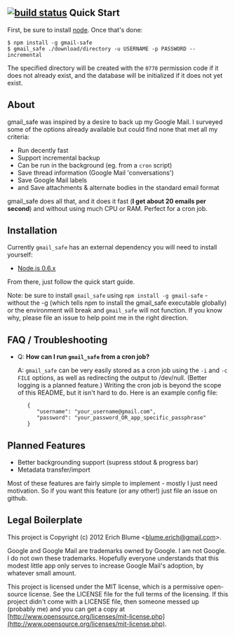 [![build status](https://secure.travis-ci.org/eblume/gmail_safe.png)](http://travis-ci.org/eblume/gmail_safe)
Quick Start
-----------

First, be sure to install [node](http://nodejs.org/). Once that's done:

    $ npm install -g gmail-safe
    $ gmail_safe ./download/directory -u USERNAME -p PASSWORD --incremental

The specified directory will be created with the `0770` permission code if it does not already exist, and the database will be initialized if it does not yet exist.

About
-----

gmail_safe was inspired by a desire to back up my Google Mail. I surveyed some of the options already available but could find none that met all my criteria:

 - Run decently fast
 - Support incremental backup
 - Can be run in the background (eg. from a `cron` script)
 - Save thread information (Google Mail 'conversations')
 - Save Google Mail labels
 - and Save attachments & alternate bodies in the standard email format

gmail_safe does all that, and it does it fast (**I get about 20 emails per second**) and without using much CPU or RAM. Perfect for a cron job.

Installation
------------

Currently `gmail_safe` has an external dependency you will need to install yourself:

 - [Node.js 0.6.x](http://nodejs.org/)

From there, just follow the quick start guide.

Note: be sure to install `gmail_safe` using `npm install -g gmail-safe` - without the -g (which tells npm to install the gmail_safe executable globally) or the environment will break and `gmail_safe` will not function. If you know why, please file an issue to help point me in the right direction.

FAQ / Troubleshooting
---------------------

- Q: **How can I run `gmail_safe` from a cron job?**

  A: `gmail_safe` can be very easily stored as a cron job using the `-i` and
     `-c FILE` options, as well as redirecting the output to /dev/null. (Better
     logging is a planned feature.) Writing the cron job is beyond the scope
     of this README, but it isn't hard to do. Here is an example config file:

         {
            "username": "your_username@gmail.com",
            "password": "your_password_OR_app_specific_passphrase"
         }

Planned Features
-----------------

 - Better backgrounding support (supress stdout & progress bar)
 - Metadata transfer/import

Most of these features are fairly simple to implement - mostly I just need motivation. So if you want this feature (or any other!) just file an issue on github.

Legal Boilerplate
-----------------

This project is Copyright (c) 2012 Erich Blume &lt;blume.erich@gmail.com&gt;.

Google and Google Mail are trademarks owned by Google. I am not Google. I do not own these trademarks. Hopefully everyone understands that this modest little app only serves to increase Google Mail's adoption, by whatever small amount.

This project is licensed under the MIT license, which is a permissive open-source license. See the LICENSE file for the full terms of the licensing. If this project didn't come with a LICENSE file, then someone messed up (probably me) and you can get a copy at [http://www.opensource.org/licenses/mit-license.php](http://www.opensource.org/licenses/mit-license.php).
